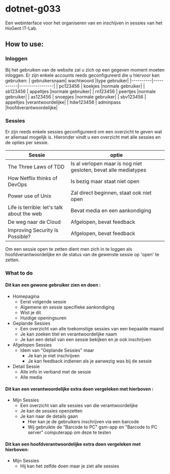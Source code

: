 # dotnet-g033
Een webinterface voor het organiseren van en inschijven in sessies van het HoGent IT-Lab.

## How to use:
### Inloggen
Bij het gebruiken van de website zal u zich op een gegeven moment moeten inloggen. Er zijn enkele accounts reeds geconfigureerd die u hiervoor kan gebruiken:
| gebruikersnaam| wachtwoord |type gebruiker|
|----------|-----------|-----------------|
| pc123456 | koekjes   |normale gebruiker|
| sb123456 | appeltjes |normale gebruiker|
| rn123456 | peertjes  |normale gebruiker|
| as123456 | snoepjes  |normale gebruiker|
| sbv123456 | appeltjes |verantwoordelijke|
| hdw123456 | adminpass |hoofdverantwoordelijke|

### Sessies
Er zijn reeds enkele sessies geconfigureerd om een overzicht te geven wat er allemaal mogelijk is. Hieronder vindt u een overzicht met alle sessies en de opties per sessie.

| Sessie                        | optie |
|-------------------------------|-------|
| The Three Laws of TDD| Is al verlopen maar is nog niet gesloten, bevat alle mediatypes |
| How Netflix thinks of DevOps  | Is bezig maar staat niet open |
| Power use of Unix             | Zal direct beginnen, staat ook niet open |
| Life is terrible: let's talk about the web | Bevat media en een aankondiging |
| De weg naar de Cloud | Afgelopen, bevat feedback |
| Improving Security Is Possible? | Afgelopen, bevat feedback |

Om een sessie open te zetten dient men zich in te loggen als hoofdverantwoordelijke en de status van de gewenste sessie op 'open' te zetten.
### What to do
#### Dit kan een gewone gebruiker zien en doen :
- Homepagina
  - Eerst volgende sessie
  - Algemene en sessie specifieke aankondiging
  - Wist je dit
  - Huidige openingsuren
- Geplande Sessies
  - Een overzicht van alle toekomstige sessies van een bepaalde maand
  - Je kan zoeken titel en verantwoordelijke naam
  - Je kan een detail van een sessie bekijken en je ook inschrijven
- Afgelopen Sessies
  - Idem van "Geplande Sessies" maar
    - Je kan je niet inschrijven
    - Je kan feedback indienen als je aanwezig was bij de sessie
- Detail Sessie
  - Alle info in verband met de sessie
  - Alle media
#### Dit kan een verantwoordelijke extra doen vergeleken met hierboven : 
- Mijn Sessies
  - Een overzicht van alle sessies van die verantwoordelijke 
  - Je kan de sessies openzetten 
  - Je kan naar de details gaan
    - Hier kan je de gebruikers inschrijven via een barcode
    - Wij gebruikte de "Barcode to PC" gsm-app en "Barcode to PC server" computerapp om deze te testen
#### Dit kan een hoofdverantwoordelijke extra doen vergeleken met hierboven:
- Mijn Sessies
  - Hij kan het zelfde doen maar je ziet alle sessies
    
 
